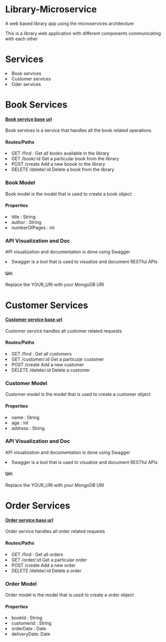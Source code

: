 # Library-Microservice
A web based library app using the microservices architecture

<p>This is a library web application with different components communicating with each other</p>

<h1>Services</h1>
<li>Book services</li>
<li>Customer services</li>
<li>Oder services</li>

<h1>Book Services</h1>
<h4><a href="http://localhost:5050/api/books">Book service base url</a></h4>

<p>Book services is a service that handles all the book related operations</p>
<h4>Routes/Paths</h4>
<li>GET /find : Get all books available in the library</li>
<li>GET /book/:id Get a particular book from the library</li>
<li>POST /create Add a new boook to the library</li>
<li>DELETE /delete/:id Delete a book from the library</li>

<h3>Book Model</h3>
<p>Book model is the model that is used to create a book object</p>
<h4>Properties</h4>
<li>title : String</li>
<li>author : String</li>
<li>numberOfPages : int</li>

<h3>API Visualization and Doc</h3>
<p>API visualization and documentation is done using Swagger</p>
<li>Swagger is a tool that is used to visualize and document RESTful APIs</li>
<h4>Url:<a href="http://localhost:3030/api-docs"></a> </h4>

<p>Replace the YOUR_URI with your MongoDB URI</p>

<h1>Customer Services</h1>
<h4><a href="http://localhost:5050/api/customers">Customer service base url</a></h4>

<p>Customer service handles all customer related requests</p>
<h4>Routes/Paths</h4>
<li>GET /find : Get all customers</li>
<li>GET /customer/:id Get a particular customer</li>
<li>POST /create Add a new customer</li>
<li>DELETE /delete/:id Delete a customer</li>

<h3>Customer Model</h3>
<p>Customer model is the model that is used to create a customer object</p>
<h4>Properties</h4>
<li>name : String</li>
<li>age : int</li>
<li>address : String</li>

<h3>API Visualization and Doc</h3>
<p>API visualization and documentation is done using Swagger</p>
<li>Swagger is a tool that is used to visualize and document RESTful APIs</li>
<h4>Url:<a href="http://localhost:3030/api-docs"></a> </h4>

<p>Replace the YOUR_URI with your MongoDB URI</p>

<h1>Order Services</h1>
<h4><a href="http://localhost:5050/api/orders">Order service base url</a></h4>

<p>Order service handles all order related requests</p>
<h4>Routes/Paths</h4>
<li>GET /find : Get all orders</li>
<li>GET /order/:id Get a particular order</li>
<li>POST /create Add a new order</li>
<li>DELETE /delete/:id Delete a order</li>

<h3>Order Model</h3>
<p>Order model is the model that is used to create a order object</p>

<h4>Properties</h4>
<li>bookId : String</li>
<li>customerId : String</li>
<li>orderDate : Date</li>
<li>deliveryDate: Date</li>







